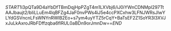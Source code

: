 $START$1i3pQTa9D4aYbDfTBmDqjHpPZgT4m1LXVbj6/iJ0iYWnCDNMpl297TtAAJbaujt2/bIiLLuEm4lqBFZg4JaF0nvPWs4iJ5e4ccPXCxhw3LFNJWRsJlwYLYdGSVncnLFsWNYnRWlB2Eo+s7ym4uyYTZ5rCqY+BaTsEF2Z1SoYR3l3XVJxJuLkAxroJRbFDffzqba6flRUL0aBDn9orJmnDw==$END$